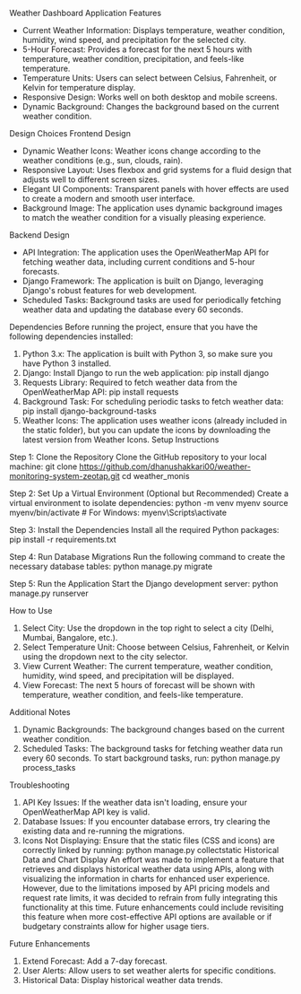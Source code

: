 Weather Dashboard Application
Features
- Current Weather Information: Displays temperature, weather condition, humidity, wind speed, and precipitation for the selected city.
- 5-Hour Forecast: Provides a forecast for the next 5 hours with temperature, weather condition, precipitation, and feels-like temperature.
- Temperature Units: Users can select between Celsius, Fahrenheit, or Kelvin for temperature display.
- Responsive Design: Works well on both desktop and mobile screens.
- Dynamic Background: Changes the background based on the current weather condition.
  
Design Choices
Frontend Design
- Dynamic Weather Icons: Weather icons change according to the weather conditions (e.g., sun, clouds, rain).
- Responsive Layout: Uses flexbox and grid systems for a fluid design that adjusts well to different screen sizes.
- Elegant UI Components: Transparent panels with hover effects are used to create a modern and smooth user interface.
- Background Image: The application uses dynamic background images to match the weather condition for a visually pleasing experience.
  
Backend Design
- API Integration: The application uses the OpenWeatherMap API for fetching weather data, including current conditions and 5-hour forecasts.
- Django Framework: The application is built on Django, leveraging Django's robust features for web development.
- Scheduled Tasks: Background tasks are used for periodically fetching weather data and updating the database every 60 seconds.
  
Dependencies
Before running the project, ensure that you have the following dependencies installed:

1. Python 3.x: The application is built with Python 3, so make sure you have Python 3 installed.
2. Django: Install Django to run the web application: pip install django
3. Requests Library: Required to fetch weather data from the OpenWeatherMap API: pip install requests
4. Background Task: For scheduling periodic tasks to fetch weather data: pip install django-background-tasks
5. Weather Icons: The application uses weather icons (already included in the static folder), but you can update the icons by downloading the latest version from Weather Icons.
Setup Instructions

Step 1: Clone the Repository
Clone the GitHub repository to your local machine:
git clone https://github.com/dhanushakkari00/weather-monitoring-system-zeotap.git
cd weather_monis

Step 2: Set Up a Virtual Environment (Optional but Recommended)
Create a virtual environment to isolate dependencies:
python -m venv myenv
source myenv/bin/activate  # For Windows: myenv\Scripts\activate

Step 3: Install the Dependencies
Install all the required Python packages:
pip install -r requirements.txt

Step 4: Run Database Migrations
Run the following command to create the necessary database tables:
python manage.py migrate

Step 5: Run the Application
Start the Django development server:
python manage.py runserver

How to Use
1. Select City: Use the dropdown in the top right to select a city (Delhi, Mumbai, Bangalore, etc.).
2. Select Temperature Unit: Choose between Celsius, Fahrenheit, or Kelvin using the dropdown next to the city selector.
3. View Current Weather: The current temperature, weather condition, humidity, wind speed, and precipitation will be displayed.
4. View Forecast: The next 5 hours of forecast will be shown with temperature, weather condition, and feels-like temperature.
   
Additional Notes
1. Dynamic Backgrounds: The background changes based on the current weather condition.
2. Scheduled Tasks: The background tasks for fetching weather data run every 60 seconds. To start background tasks, run:
python manage.py process_tasks

Troubleshooting
1. API Key Issues: If the weather data isn't loading, ensure your OpenWeatherMap API key is valid.
2. Database Issues: If you encounter database errors, try clearing the existing data and re-running the migrations.
3. Icons Not Displaying: Ensure that the static files (CSS and icons) are correctly linked by running:
python manage.py collectstatic
Historical Data and Chart Display
An effort was made to implement a feature that retrieves and displays historical weather data using APIs, along with visualizing the information in charts for enhanced user experience. However, due to the limitations imposed by API pricing models and request rate limits, it was decided to refrain from fully integrating this functionality at this time. Future enhancements could include revisiting this feature when more cost-effective API options are available or if budgetary constraints allow for higher usage tiers.

Future Enhancements
1. Extend Forecast: Add a 7-day forecast.
2. User Alerts: Allow users to set weather alerts for specific conditions.
3. Historical Data: Display historical weather data trends.

